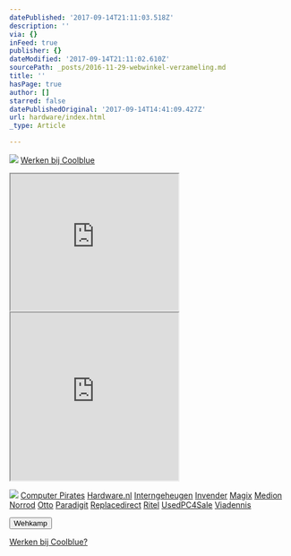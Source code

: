 ```yaml
---
datePublished: '2017-09-14T21:11:03.518Z'
description: ''
via: {}
inFeed: true
publisher: {}
dateModified: '2017-09-14T21:11:02.610Z'
sourcePath: _posts/2016-11-29-webwinkel-verzameling.md
title: ''
hasPage: true
author: []
starred: false
datePublishedOriginal: '2017-09-14T14:41:09.427Z'
url: hardware/index.html
_type: Article

---
```

![](https://the-grid-user-content.s3-us-west-2.amazonaws.com/e4f5c7a1-5645-4150-88af-80872fdd68a7.jpg)
[Werken bij Coolblue][0]

<iframe src="https://the-grid.github.io/ed-userhtml/?g=eJyNUbFOwzAQ3fMVh5e2S5y0SIUqzkBbBIgKJLowOva1tkhsy7kW5e9xWiYmprt7T_fu6V11s3lb7z_ft2Coa-us-i2N10OdpXFe7wZ4tLEneJFn-aGiDVTxhCe2ORF5BzQEFOw6sMw71Vr1JZj26tSho_yItG1xbB-GZz2daOz8ZJZb5zA-7XevIGAjCaczVmfrcRc6BPKgbR9aOVxIkE7D3naYV_x6aTQQwOp0KOmxuuJhhCSYiAfBDFFYcR7iITeOXyxxJbvErcqyKNpF0y-4iijJnvGCFmXZJmp5m7Rsd4Q-qr8yvT9Fhf_WgW-ryQi2nN8xMGiPhgS7Lxg0PmqMghWMJ98yBc6viadkxwfAD1RYgXM" height="244" style=""></iframe>

<iframe src="https://the-grid.github.io/ed-userhtml/?g=eJy1V11vmzAUfedXsEjNW8JXaJs2TtV1nVap6_bQh_UpMvgWrBpjGWekmvbfd_nISrt-pBpEEWAL7j3nmHMvXnz49O3s-ub7uZ2aTCytxfYElC0ta1GYewFLi_Gf9i_Lxl9GN5OSM5Me2V7oumpzXE-nwJPU4NzDlPXbWjjt8wtqpxpuySg1Rh05TlmW09MYCsY1xGYqxcg2VCdgyGgVCSrvRssFzxK70PGjZ6I8o7q637nIaAKFI1m04s2lSSHRnDkll3cgJKWZQzHFpM2hZDKyqcAMX66_XtpmbXLNKSauIZJRQ6rB37LBgY2jKNcM9JF7jKAcurSt5-kIHtGITuM8G4bMNsGQREw8NZoywEN8B3oqwTgnMfHC_Zk7ppk6zsihF_qH83pAiRcEB_tePdCkPq3JYOxhozQUxeAriaFBS2qgAmdQAGPI3J2tPH_V8F21hPf8zwO9t38RDM01AmomvEY2CJNt_N54vEQjTo2AwQrJNv6ONPwuDX8HGgXCUghIglY6TzTNMooYRVVNnFjw-K45nijijQ1ZazEuyCzw3PEtuf5xOcYJUsXZC07xpcR_w7F-fixpBuRjLiZXwEqIBlII42Oy_1_o8NWFjtF566JIc9Wak0sGmykt1KayqR8E84OOUa_KchIXr9jV1iDISOa3uRB5iZnPugmWdh_SdDAPbIMYJFZuoXIua3htGW9FUqmqNAqD2ROFGHuXQo-T9KRRN2iPKu3a4Xx_5gZth_P857pbR6j1bkIxkJIXDGhtw15c9hCyhzb4stNeECkMvfBNjbBLv0ek842CWoBe9IEm2sBFCN9RbM8JpLBOQNY1uv1M8Oeu3zHXxaMbuyaz3tKlyQGmm6UXiZ6AH1iq-1xXXQHBVfVPcZnUOs0Og4Pdvqf-EeZmG7EXNVp8PaqAm54oZ_e453GavdQf8j6Jxw" height="300" style=""></iframe>

![](https://the-grid-user-content.s3-us-west-2.amazonaws.com/d4d8e480-281e-41f8-a31e-4427722137e0.png)
[Computer Pirates][1]
[Hardware.nl][2]
[Interngeheugen][3]
[Invender][4]
[Magix][5]
[Medion][6]
[Norrod][7]
[Otto][8]
[Paradigit][9]
[Replacedirect][10]
[Ritel][11]
[UsedPC4Sale][12]
[Viadennis][13]

<button data-role="cta" style="">Wehkamp</button>

[Werken bij Coolblue?][0]

[0]: http://prf.hn/click/camref:1100l3bs3/creativeref:1011l11074
[1]: http://www.computerpirates.com/
[2]: http://www.hardware.nl/
[3]: http://www.interngeheugen.com/tt/?tt=2902_12_133761_Interngeheugen&r=%2F
[4]: http://www.invender.nl/ttiv/index.php?tt=352_12_133761_Invender&r=%2F
[5]: http://www.magix.com/ap/tradetracker/?tt=2074_12_133761_Magix&r=%2F
[6]: http://tc.tradetracker.net/?c=3452&m=12&a=133761
[7]: http://www.norrod.nl/tt/index.aspx?tt=23396_12_133761_Norrod&r=%2F
[8]: http://www.otto.nl/
[9]: http://www.paradigit.nl/tt/index.aspx?tt=5043_12_133761_Paradigit&r=%2F
[10]: http://www.replacedirect.nl/
[11]: http://www.ritel.nl/telecom/?tt=668_12_133761_Ritel&r=%2F
[12]: http://tc.tradetracker.net/?c=20400&m=12&a=133761&r=UsedPC4sale&u=%2F
[13]: http://www.viadennis.nl/computer/?tt=15804_12_133761_Viadennis&r=%2F